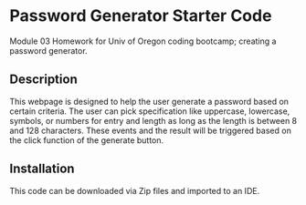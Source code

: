 # Password Generator Starter Code
Module 03 Homework for Univ of Oregon coding bootcamp; creating a password generator. 
 ## Description
 This webpage is designed to help the user generate a password based on certain criteria. The user can pick specification like uppercase, lowercase, symbols, or numbers for entry and length as long as the length is between 8 and 128 characters. These events and the result will be triggered based on the click function of the generate button. 

 ## Installation
 This code can be downloaded via Zip files and imported to an IDE. 
